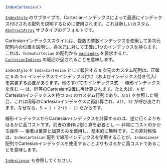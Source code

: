 ```julia
IndexCartesian()
```

[`IndexStyle`](@ref) のサブタイプで、Cartesianインデックスによって最適にインデックス付けされる配列を説明するために使用されます。これは新しいカスタム [`AbstractArray`](@ref) サブタイプのデフォルトです。

Cartesianインデックススタイルは、複数の整数インデックスを使用して多次元配列内の位置を説明し、各次元に対して正確に1つのインデックスを持ちます。これは、`IndexCartesian` の配列から [`eachindex`](@ref) を要求すると、[`CartesianIndices`](@ref) の範囲が返されることを意味します。

`IndexStyle` を `IndexCartesian` として報告する `N` 次元のカスタム配列は、正確に `N` の `Int` インデックスでインデックス付け（およびインデックス付き代入）を実装する必要があります。他のすべてのインデックス式 — 線形インデックスを含む — は、同等のCartesian位置に再計算されます。たとえば、`A` がCartesianインデックスを持つ `2×3` のカスタム行列であり、`A[5]` を参照した場合、これは同等のCartesianインデックスに再計算され、`A[1, 3]` が呼び出されます。なぜなら、`5 = 1 + 2*(3 - 1)` だからです。

線形インデックスからCartesianインデックスを計算するのは、逆に行くよりもはるかに高コストです。前者の操作は割り算を必要とし — 非常にコストのかかる操作 — 後者は乗算と加算のみを使用し、基本的に無料です。この非対称性は、`IndexCartesian` 配列で線形インデックスを使用することが、`IndexLinear` 配列でCartesianインデックスを使用することよりもはるかに高コストであることを意味します。

[`IndexLinear`](@ref) も参照してください。
